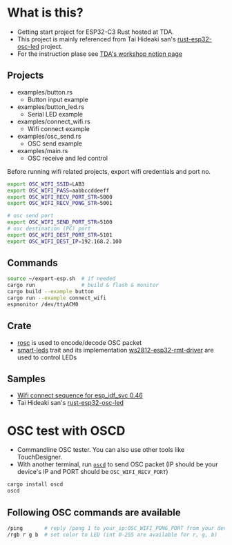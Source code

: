 # What is this?
- Getting start project for ESP32-C3 Rust hosted at TDA.
- This project is mainly referenced from Tai Hideaki san's [rust-esp32-osc-led](https://github.com/hideakitai/rust-esp32-osc-led.git) project.
- For the instruction plase see [TDA's workshop notion page](https://www.notion.so/techdirector/Rust-a501b600bbc349a09112fe94d3f6291b)

## Projects
- examples/button.rs
    - Button input example
- examples/button_led.rs
    - Serial LED example
- examples/connect_wifi.rs
    - Wifi connect example
- examples/osc_send.rs
    - OSC send example
- examples/main.rs
    - OSC receive and led control

Before running wifi related projects, export wifi credentials and port no.
 
```bash
export OSC_WIFI_SSID=LAB3
export OSC_WIFI_PASS=aabbccddeeff
export OSC_WIFI_RECV_PORT_STR=5000
export OSC_WIFI_RECV_PONG_STR=5001

# osc send port
export OSC_WIFI_SEND_PORT_STR=5100
# osc destination (PC) port
export OSC_WIFI_DEST_PORT_STR=5101
export OSC_WIFI_DEST_IP=192.168.2.100
```

## Commands
```bash
source ~/export-esp.sh  # if needed
cargo run               # build & flash & monitor
cargo build --example button
cargo run --example connect_wifi
espmonitor /dev/ttyACM0
```

## Crate
- [rosc](https://crates.io/crates/rosc) is used to encode/decode OSC packet
- [smart-leds](https://crates.io/crates/smart-leds) trait and its implementation [ws2812-esp32-rmt-driver](https://crates.io/crates/ws2812-esp32-rmt-driver) are used to control LEDs

## Samples
- [Wifi connect sequence for esp_idf_svc 0.46](https://github.com/esp-rs/esp-idf-svc/blob/master/examples/wifi.rs)
- Tai Hideaki san's [rust-esp32-osc-led](https://github.com/hideakitai/rust-esp32-osc-led.git)


# OSC test with OSCD
- Commandline OSC tester. You can also use other tools like TouchDesigner.
- With another terminal, run [`oscd`](https://crates.io/crates/oscd) to send OSC packet (IP should be your device's IP and PORT should be `OSC_WIFI_RECV_PORT`)

```bash
cargo install oscd
oscd
```

## Following OSC commands are available

```bash
/ping       # reply /pong 1 to your_ip:OSC_WIFI_PONG_PORT from your device
/rgb r g b  # set color to LED (int 0-255 are available for r, g, b)
```
